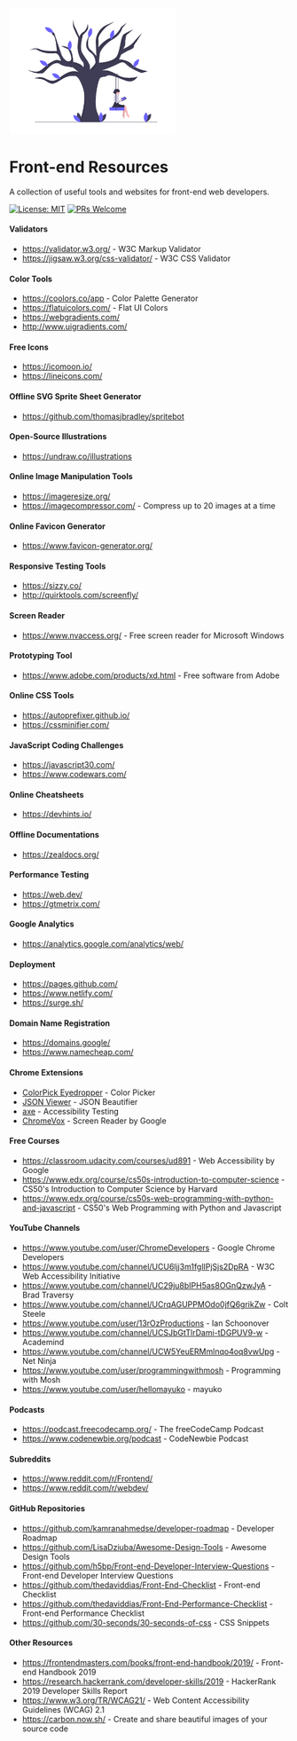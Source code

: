 <img src="undraw_tree_swing_ub4f.png" width="300" alt="header-image">

# Front-end Resources

A collection of useful tools and websites for front-end web developers.

[![License: MIT](https://img.shields.io/badge/License-MIT-yellow.svg)](https://opensource.org/licenses/MIT) [![PRs Welcome](https://img.shields.io/badge/PRs-welcome-brightgreen.svg?style=flat-square)](http://makeapullrequest.com)

#### Validators
- https://validator.w3.org/ - W3C Markup Validator
- https://jigsaw.w3.org/css-validator/ - W3C CSS Validator

#### Color Tools
- https://coolors.co/app - Color Palette Generator
- https://flatuicolors.com/ - Flat UI Colors
- https://webgradients.com/
- http://www.uigradients.com/

#### Free Icons
- https://icomoon.io/
- https://lineicons.com/

#### Offline SVG Sprite Sheet Generator
- https://github.com/thomasjbradley/spritebot

#### Open-Source Illustrations
- https://undraw.co/illustrations

#### Online Image Manipulation Tools
- https://imageresize.org/
- https://imagecompressor.com/ - Compress up to 20 images at a time

#### Online Favicon Generator
- https://www.favicon-generator.org/

#### Responsive Testing Tools
- https://sizzy.co/
- http://quirktools.com/screenfly/

#### Screen Reader
- https://www.nvaccess.org/ - Free screen reader for Microsoft Windows

#### Prototyping Tool
- https://www.adobe.com/products/xd.html - Free software from Adobe

#### Online CSS Tools
- https://autoprefixer.github.io/
- https://cssminifier.com/

#### JavaScript Coding Challenges
- https://javascript30.com/
- https://www.codewars.com/

#### Online Cheatsheets
- https://devhints.io/

#### Offline Documentations
- https://zealdocs.org/

#### Performance Testing
- https://web.dev/
- https://gtmetrix.com/

#### Google Analytics
- https://analytics.google.com/analytics/web/

#### Deployment
- https://pages.github.com/
- https://www.netlify.com/
- https://surge.sh/

#### Domain Name Registration
- https://domains.google/
- https://www.namecheap.com/

#### Chrome Extensions
- [ColorPick Eyedropper](https://chrome.google.com/webstore/detail/colorpick-eyedropper/ohcpnigalekghcmgcdcenkpelffpdolg?hl=en) - Color Picker
- [JSON Viewer](https://chrome.google.com/webstore/detail/json-viewer/gbmdgpbipfallnflgajpaliibnhdgobh) - JSON Beautifier
- [axe](https://chrome.google.com/webstore/detail/axe/lhdoppojpmngadmnindnejefpokejbdd) - Accessibility Testing
- [ChromeVox](https://chrome.google.com/webstore/detail/chromevox/kgejglhpjiefppelpmljglcjbhoiplfn?hl=en) - Screen Reader by Google

#### Free Courses
- https://classroom.udacity.com/courses/ud891 - Web Accessibility by Google
- https://www.edx.org/course/cs50s-introduction-to-computer-science - CS50's Introduction to Computer Science by Harvard
- https://www.edx.org/course/cs50s-web-programming-with-python-and-javascript - CS50's Web Programming with Python and Javascript

#### YouTube Channels
- https://www.youtube.com/user/ChromeDevelopers - Google Chrome Developers
- https://www.youtube.com/channel/UCU6ljj3m1fglIPjSjs2DpRA - W3C Web Accessibility Initiative
- https://www.youtube.com/channel/UC29ju8bIPH5as8OGnQzwJyA - Brad Traversy
- https://www.youtube.com/channel/UCrqAGUPPMOdo0jfQ6grikZw - Colt Steele
- https://www.youtube.com/user/13rOzProductions - Ian Schoonover
- https://www.youtube.com/channel/UCSJbGtTlrDami-tDGPUV9-w - Academind
- https://www.youtube.com/channel/UCW5YeuERMmlnqo4oq8vwUpg - Net Ninja
- https://www.youtube.com/user/programmingwithmosh - Programming with Mosh
- https://www.youtube.com/user/hellomayuko - mayuko

#### Podcasts
- https://podcast.freecodecamp.org/ - The freeCodeCamp Podcast
- https://www.codenewbie.org/podcast - CodeNewbie Podcast

#### Subreddits
- https://www.reddit.com/r/Frontend/
- https://www.reddit.com/r/webdev/

#### GitHub Repositories
- https://github.com/kamranahmedse/developer-roadmap - Developer Roadmap
- https://github.com/LisaDziuba/Awesome-Design-Tools - Awesome Design Tools
- https://github.com/h5bp/Front-end-Developer-Interview-Questions - Front-end Developer Interview Questions
- https://github.com/thedaviddias/Front-End-Checklist - Front-end Checklist
- https://github.com/thedaviddias/Front-End-Performance-Checklist - Front-end Performance Checklist
- https://github.com/30-seconds/30-seconds-of-css - CSS Snippets

#### Other Resources
- https://frontendmasters.com/books/front-end-handbook/2019/ - Front-end Handbook 2019
- https://research.hackerrank.com/developer-skills/2019 - HackerRank 2019 Developer Skills Report
- https://www.w3.org/TR/WCAG21/ - Web Content Accessibility Guidelines (WCAG) 2.1
- https://carbon.now.sh/ - Create and share beautiful images of your source code
